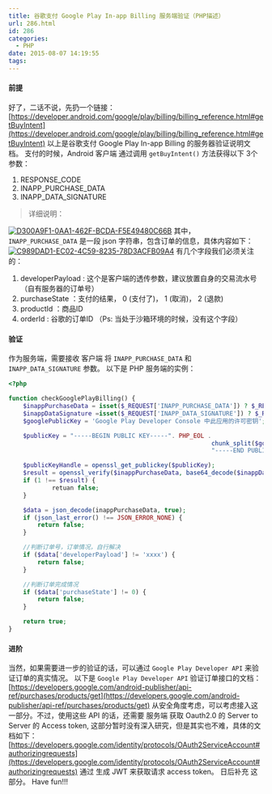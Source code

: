 ```yaml
---
title: 谷歌支付 Google Play In-app Billing 服务端验证（PHP描述）
url: 286.html
id: 286
categories:
  - PHP
date: 2015-08-07 14:19:55
tags:
---
```


#### 前提

好了，二话不说，先扔一个链接： [https://developer.android.com/google/play/billing/billing_reference.html#getBuyIntent](https://developer.android.com/google/play/billing/billing_reference.html#getBuyIntent) 以上是谷歌支付 Google Play In-app Billing 的服务器验证说明文档。 支付的时候，Android 客户端 通过调用 `getBuyIntent()` 方法获得以下 3个 参数：

1.  RESPONSE_CODE
2.  INAPP_PURCHASE_DATA
3.  INAPP_DATA_SIGNATURE

<!--more-->

> 详细说明：

[![D300A9F1-0AA1-462F-BCDA-F5E49480C66B](/images/2016/09/D300A9F1-0AA1-462F-BCDA-F5E49480C66B.png)](/images/2016/09/D300A9F1-0AA1-462F-BCDA-F5E49480C66B.png) 其中，`INAPP_PURCHASE_DATA` 是一段 json 字符串，包含订单的信息，具体内容如下： [![C989DAD1-EC02-4C59-8235-78D3ACFB09A4](/images/2016/09/C989DAD1-EC02-4C59-8235-78D3ACFB09A4.png)](/images/2016/09/C989DAD1-EC02-4C59-8235-78D3ACFB09A4.png) 有几个字段我们必须关注的：

1.  developerPayload : 这个是客户端的透传参数，建议放置自身的交易流水号（自有服务器的订单号）
2.  purchaseState ：支付的结果， 0 (支付了)， 1 (取消)， 2 (退款)
3.  productId ：商品ID
4.  orderId : 谷歌的订单ID （Ps: 当处于沙箱环境的时候，没有这个字段）

#### 验证

作为服务端，需要接收 客户端 将 `INAPP_PURCHASE_DATA` 和 `INAPP_DATA_SIGNATURE` 参数。 以下是 PHP 服务端的实例：

```php
<?php

function checkGooglePlayBilling() {
    $inappPurchaseData = isset($_REQUEST['INAPP_PURCHASE_DATA']) ? $_REQUEST['INAPP_PURCHASE_DATA'] : null ;
    $inappDataSignature =isset($_REQUEST['INAPP_DATA_SIGNATURE']) ? $_REQUEST['INAPP_DATA_SIGNATURE'] : null ;
    $googlePublicKey = 'Google Play Developer Console 中此应用的许可密钥';

    $publicKey = "-----BEGIN PUBLIC KEY-----". PHP_EOL .
                                                        chunk_split($google_public_key, 64, PHP_EOL) . 
                                                        "-----END PUBLIC KEY-----";

    $publicKeyHandle = openssl_get_publickey($publicKey);
    $result = openssl_verify($inappPurchaseData, base64_decode($inappDataSignature), $publicKeyHandle, OPENSSL_ALGO_SHA1);
    if (1 !== $result) {
            retuan false;
    }

    $data = json_decode(inappPurchaseData, true);
    if (json_last_error() !== JSON_ERROR_NONE) {
        return false;
    }

    //判断订单号，订单情况，自行解决
    if ($data['developerPayload'] != 'xxxx') {
        return false;
    }

    //判断订单完成情况
    if ($data['purchaseState'] != 0) {
        return false;
    }

    return true;
}
```

#### 进阶

当然，如果需要进一步的验证的话，可以通过 `Google Play Developer API` 来验证订单的真实情况。 以下是 `Google Play Developer API` 验证订单接口的文档： [https://developers.google.com/android-publisher/api-ref/purchases/products/get](https://developers.google.com/android-publisher/api-ref/purchases/products/get) 从安全角度考虑，可以考虑接入这一部分。不过，使用这些 API 的话，还需要 服务端 获取 Oauth2.0 的 Server to Server 的 Access token, 这部分暂时没有深入研究，但是其实也不难，具体的文档如下： [https://developers.google.com/identity/protocols/OAuth2ServiceAccount#authorizingrequests](https://developers.google.com/identity/protocols/OAuth2ServiceAccount#authorizingrequests) 通过 生成 JWT 来获取请求 access token。 日后补充 这部分。 Have fun!!!